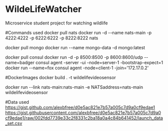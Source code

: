 # WildeLifeWatcher
Microservice student project for watching wildlife



#Commands used
docker pull nats
docker run -d --name nats-main -p 4222:4222 -p 6222:6222 -p 8222:8222 nats

docker pull mongo
docker run --name mongo-data -d mongo:latest

docker pull consul
docker run -d -p 8500:8500 -p 8600:8600/udp --name=badger consul agent -server -ui -node=server-1 -bootstrap-expect=1 
docker run --name=fox consul agent -node=client-1 -join='172.17.0.2'

#DockerImages
docker build . -t wildelifevideosensor


docker run --link nats-main:nats-main -e NATSaddress=nats-main wildelifevideosensor


#Data used
https://gist.github.com/alexbfree/d0e5ac821e7b57a005c7d9a0cf9edae1
https://gist.githubusercontent.com/alexbfree/d0e5ac821e7b57a005c7d9a0cf9edae1/raw/002fdd7739e33c2f8331c2ba18a0a4c84b641452/launch_data_set.csv

